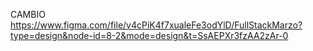 CAMBIO
https://www.figma.com/file/v4cPiK4f7xualeFe3odYlD/FullStackMarzo?type=design&node-id=8-2&mode=design&t=SsAEPXr3fzAA2zAr-0
